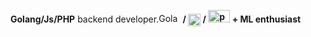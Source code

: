 <strong>Golang/Js/PHP</strong> backend developer.<img src="https://upload.wikimedia.org/wikipedia/commons/thumb/0/05/Go_Logo_Blue.svg/2560px-Go_Logo_Blue.svg.png" alt="Golang Logo" width="35" height="15"><strong> / </storng><img src="https://static-00.iconduck.com/assets.00/javascript-js-icon-2048x2048-nyxvtvk0.png" alt="js Logo" width="20" height="20" align="center"> <strong> / </storng><img src="https://upload.wikimedia.org/wikipedia/commons/thumb/2/27/PHP-logo.svg/2560px-PHP-logo.svg.png" alt="php Logo" width="35" height="20"> <strong> + ML</strong> enthusiast

```$q = isset($_GET['q']) ? $_GET['q'] : null;
